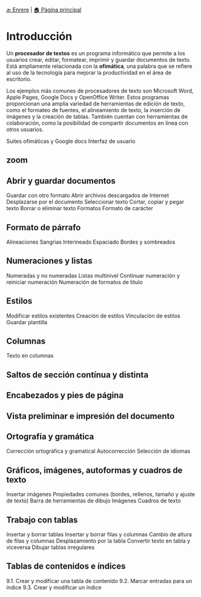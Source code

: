 [🔙 Enrere](../) | [🏠 Pàgina principal](http://danimrprofe.github.io/apuntes/)

# Introducción

Un **procesador de textos** es un programa informático que permite a los usuarios crear, editar, formatear, imprimir y guardar documentos de texto. Está ampliamente relacionada con la **ofimática**, una palabra que se refiere al uso de la tecnología para mejorar la productividad en el área de escritorio.

Los ejemplos más comunes de procesadores de texto son Microsoft Word, Apple Pages, Google Docs y OpenOffice Writer. Estos programas proporcionan una amplia variedad de herramientas de edición de texto, como el formateo de fuentes, el alineamiento de texto, la inserción de imágenes y la creación de tablas. También cuentan con herramientas de colaboración, como la posibilidad de compartir documentos en línea con otros usuarios.

Suites ofimáticas y Google docs
Interfaz de usuario
## zoom

## Abrir y guardar documentos
Guardar con otro formato
Abrir archivos descargados de Internet
Desplazarse por el documento
Seleccionar texto
Cortar, copiar y pegar texto
Borrar o eliminar texto
Formatos
Formato de carácter
## Formato de párrafo
Alineaciones
Sangrias
Interineado
Espaciado
Bordes y sombreados
## Numeraciones y listas
Numeradas y no numeradas
Listas multinivel
Continuar numeración y reiniciar numeración
Numeración de formatos de título
## Estilos
Modificar estilos existentes
Creación de estilos
Vinculación de estilos
Guardar plantilla
## Columnas
Texto en columnas
## Saltos de sección contínua y distinta
## Encabezados y pies de página
## Vista preliminar e impresión del documento
## Ortografía y gramática
Corrección ortográfica y gramatical
Autocorrección
Selección de idiomas
## Gráficos, imágenes, autoformas y cuadros de texto
Insertar imágenes
Propiedades comunes (bordes, rellenos, tamaño y ajuste de texto)
Barra de herramientas de dibujo
Imágenes
Cuadros de texto
## Trabajo con tablas
Insertar y borrar tablas
Insertar y borrar filas y columnas
Cambio de altura de filas y columnas
Desplazamiento por la tabla
Convertir texto en tabla y viceversa
Dibujar tablas irregulares
## Tablas de contenidos e índices
9.1. Crear y modificar una tabla de contenido
9.2. Marcar entradas para un índice
9.3. Crear y modificar un índice